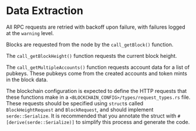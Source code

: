 # Data Extraction

All RPC requests are retried with backoff upon failure, with failures logged at the `warning` level.

Blocks are requested from the node by the `call_getBlock()` function.

The `call_getBlockHeight()` function requests the current block height.

The `call_getMultipleAccounts()` function requests account data for a list of pubkeys. These pubkeys come from the created accounts and token mints in the block data.

The blockchain configuration is expected to define the HTTP requests that these functions make in a `<BLOCKCHAIN_CONFIG>/types/request_types.rs` file. These requests should be specified using `struct`s called `BlockHeightRequest` and `BlockRequest`, and should implement `serde::Serialize`. It is recommended that you annotate the struct with `#[derive(serde::Serialize)]` to simplify this process and generate the code.
